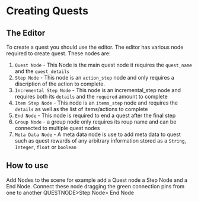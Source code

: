 # Creating Quests

## The Editor

To create a quest you should use the editor. The editor has various node required to create quest. These nodes are:
1. `Quest Node` - This Node is the main quest node it requires the `quest_name` and the `quest_details`
2. `Step Node` - This node is an `action_step` node and only requires a discription of the action to complete.
3. `Incremental Step Node` - This node is an incremental_step node and requires both its `details` and the `required` amount to complete
4. `Item Step Node` - This node is an `items_step` node and requires the `details` as well as the list of items/actions to complete
5. `End Node` - This node is required to end a quest after the final step
6. `Group Node` - a group node only requires its roup name and can be connected to multiple quest nodes
7. `Meta Data Node` - A meta data node is use to add meta data to quest such as quest rewards of any arbitrary information stored as a `String`, `Integer`, `float` or `boolean`

## How to use

Add Nodes to the scene for example add a Quest node a Step Node and a End Node.
Connect these node dragging the green connection pins from one to another
QUESTNODE>Step Node> End Node